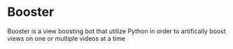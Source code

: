 # Booster
Booster is a view boosting bot that utilize Python in order to artifically boost views on one or multiple videos at a time
